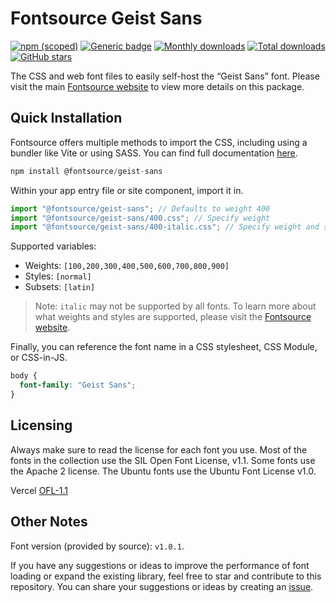 # Fontsource Geist Sans

[![npm (scoped)](https://img.shields.io/npm/v/@fontsource/geist-sans?color=brightgreen)](https://www.npmjs.com/package/@fontsource/geist-sans) [![Generic badge](https://img.shields.io/badge/fontsource-passing-brightgreen)](https://github.com/fontsource/fontsource) [![Monthly downloads](https://badgen.net/npm/dm/@fontsource/geist-sans)](https://github.com/fontsource/fontsource) [![Total downloads](https://badgen.net/npm/dt/@fontsource/geist-sans)](https://github.com/fontsource/fontsource) [![GitHub stars](https://img.shields.io/github/stars/fontsource/fontsource.svg?style=social&label=Star)](https://github.com/fontsource/fontsource/stargazers)

The CSS and web font files to easily self-host the “Geist Sans” font. Please visit the main [Fontsource website](https://fontsource.org/fonts/geist-sans) to view more details on this package.

## Quick Installation

Fontsource offers multiple methods to import the CSS, including using a bundler like Vite or using SASS. You can find full documentation [here](https://fontsource.org/docs/getting-started/introduction).

```javascript
npm install @fontsource/geist-sans
```

Within your app entry file or site component, import it in.

```javascript
import "@fontsource/geist-sans"; // Defaults to weight 400
import "@fontsource/geist-sans/400.css"; // Specify weight
import "@fontsource/geist-sans/400-italic.css"; // Specify weight and style
```

Supported variables:
- Weights: `[100,200,300,400,500,600,700,800,900]`
- Styles: `[normal]`
- Subsets: `[latin]`

> Note: `italic` may not be supported by all fonts. To learn more about what weights and styles are supported, please visit the [Fontsource website](https://fontsource.org/fonts/geist-sans).

Finally, you can reference the font name in a CSS stylesheet, CSS Module, or CSS-in-JS.

```css
body {
  font-family: "Geist Sans";
}
```

## Licensing
Always make sure to read the license for each font you use. Most of the fonts in the collection use the SIL Open Font License, v1.1. Some fonts use the Apache 2 license. The Ubuntu fonts use the Ubuntu Font License v1.0.

Vercel
[OFL-1.1](https://github.com/vercel/geist-sans-font/blob/main/LICENSE.TXT)

## Other Notes
Font version (provided by source): `v1.0.1`.

If you have any suggestions or ideas to improve the performance of font loading or expand the existing library, feel free to star and contribute to this repository. You can share your suggestions or ideas by creating an [issue](https://github.com/fontsource/fontsource/issues).